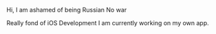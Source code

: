 Hi, I am ashamed of being Russian
No war

Really fond of iOS Development
I am currently working on my own app.
